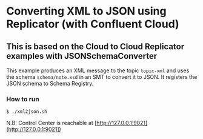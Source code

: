 # Converting XML to JSON using Replicator (with Confluent Cloud)

## This is based on the Cloud to Cloud Replicator examples with JSONSchemaConverter

This example produces an XML message to the topic `topic-xml` and uses the schema `schema/note.xsd` in an SMT to convert it to JSON. It registers the JSON schema to Schema Registry.

### How to run


```
$ ./xml2json.sh
```


N.B: Control Center is reachable at [http://127.0.0.1:9021](http://127.0.0.1:9021])
